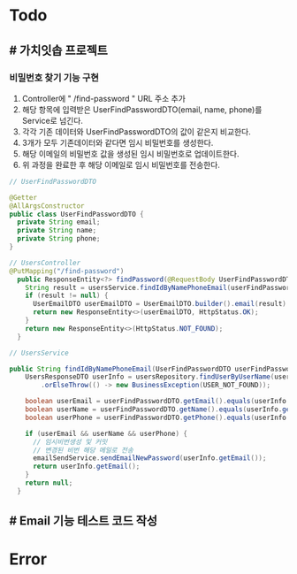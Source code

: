 # Todo

## # 가치잇솝 프로젝트

### 비밀번호 찾기 기능 구현

1. Controller에 " /find-password " URL 주소 추가
2. 해당 항목에 입력받은 UserFindPasswordDTO(email, name, phone)를 Service로 넘긴다.
3. 각각 기존 데이터와 UserFindPasswordDTO의 값이 같은지 비교한다.
4. 3개가 모두 기존데이터와 같다면 임시 비밀번호를 생성한다.
5. 해당 이메일의 비밀번호 값을 생성된 임시 비밀번호로 업데이트한다.
6. 위 과정을 완료한 후 해당 이메일로 임시 비밀번호를 전송한다.

```java
// UserFindPasswordDTO

@Getter
@AllArgsConstructor
public class UserFindPasswordDTO {
  private String email;
  private String name;
  private String phone;
}
```

```java
// UsersController
@PutMapping("/find-password")
  public ResponseEntity<?> findPassword(@RequestBody UserFindPasswordDTO userFindPasswordDTO) {
    String result = usersService.findIdByNamePhoneEmail(userFindPasswordDTO);
    if (result != null) {
      UserEmailDTO userEmailDTO = UserEmailDTO.builder().email(result).build();
      return new ResponseEntity<>(userEmailDTO, HttpStatus.OK);
    }
    return new ResponseEntity<>(HttpStatus.NOT_FOUND);
  }

```

```java
// UsersService

public String findIdByNamePhoneEmail(UserFindPasswordDTO userFindPasswordDTO) {
    UsersResponseDTO userInfo = usersRepository.findUserByUserName(userFindPasswordDTO.getName())
        .orElseThrow(() -> new BusinessException(USER_NOT_FOUND));

    boolean userEmail = userFindPasswordDTO.getEmail().equals(userInfo.getEmail());
    boolean userName = userFindPasswordDTO.getName().equals(userInfo.getName());
    boolean userPhone = userFindPasswordDTO.getPhone().equals(userInfo.getPhone());

    if (userEmail && userName && userPhone) {
      // 임시비번생성 및 커밋
      // 변경된 비번 해당 메일로 전송
      emailSendService.sendEmailNewPassword(userInfo.getEmail());
      return userInfo.getEmail();
    }
    return null;
  }
```

## # Email 기능 테스트 코드 작성

# Error
